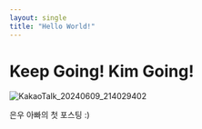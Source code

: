 ```yaml
---
layout: single
title: "Hello World!"
---
```


# Keep Going! Kim Going!



<img src="D:\blog\GoingKim.github.io\_posts\images\2024-06-09-first\KakaoTalk_20240609_214029402.jpg" alt="KakaoTalk_20240609_214029402"  />

은우 아빠의 첫 포스팅 :)
